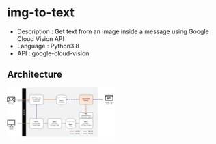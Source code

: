 # img-to-text

- Description : Get text from an image inside a message using Google Cloud Vision API
- Language : Python3.8
- API : google-cloud-vision

## Architecture
<img src="./img/architecture.png" width="50%" height="50%" />